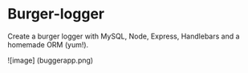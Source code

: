 # Burger-logger
Create a burger logger with MySQL, Node, Express, Handlebars and a homemade ORM (yum!). 


![image] (buggerapp.png)
